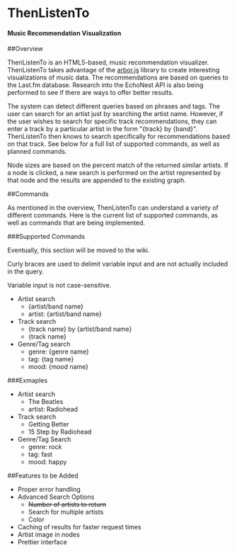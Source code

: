 # ThenListenTo

#### Music Recommendation Visualization

##Overview

ThenListenTo is an HTML5-based, music recommendation visualizer. ThenListenTo takes advantage of the [arbor.js](https://github.com/samizdatco/arbor) library to create interesting visualizations of music data. The recommendations are based on queries to the Last.fm database. Research into the EchoNest API is also being performed to see if there are ways to offer better results.

The system can detect different queries based on phrases and tags. The user can search for an artist just by searching the artist name. However, if the user wishes to search for specific track recommendations, they can enter a track by a particular artist in the form "{track} by {band}". ThenListenTo then knows to search specifically for recommendations based on that track. See below for a full list of supported commands, as well as planned commands.

Node sizes are based on the percent match of the returned similar artists. If a node is clicked, a new search is performed on the artist represented by that node and the results are appended to the existing graph. 

##Commands

As mentioned in the overview, ThenListenTo can understand a variety of different commands. Here is the current list of supported commands, as well as commands that are being implemented.

###Supported Commands

Eventually, this section will be moved to the wiki.

Curly braces are used to delimit variable input and are not actually included in the query.

Variable input is not case-sensitive.

* Artist search
  * {artist/band name}
  * artist: {artist/band name}
* Track search
  * {track name} by {artist/band name}
  * {track name}
* Genre/Tag search
  * genre: {genre name}
  * tag: {tag name}
  * mood: {mood name}
  
###Exmaples

* Artist search
  * The Beatles
  * artist: Radiohead
* Track search
  * Getting Better
  * 15 Step by Radiohead
* Genre/Tag Search
  * genre: rock
  * tag: fast
  * mood: happy

##Features to be Added

* Proper error handling
* Advanced Search Options  
    * ~~Number of artists to return~~
    * Search for multiple artists
    * Color
* Caching of results for faster request times  
* Artist image in nodes  
* Prettier interface  